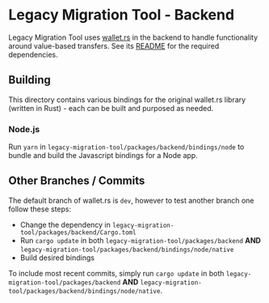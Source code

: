# Legacy Migration Tool - Backend

Legacy Migration Tool uses [wallet.rs](https://github.com/iotaledger/wallet.rs) in the backend to handle functionality around value-based transfers.
See its [README](https://github.com/iotaledger/wallet.rs#dependencies) for the required dependencies.

## Building

This directory contains various bindings for the original wallet.rs library (written in Rust) - each can be built and purposed as needed.

### Node.js

Run `yarn` in `legacy-migration-tool/packages/backend/bindings/node` to bundle and build the Javascript bindings for a Node app.

## Other Branches / Commits

The default branch of wallet.rs is `dev`, however to test another branch one follow these steps:

- Change the dependency in `legacy-migration-tool/packages/backend/Cargo.toml`
- Run `cargo update` in both `legacy-migration-tool/packages/backend` __AND__ `legacy-migration-tool/packages/backend/bindings/node/native`
- Build desired bindings 

To include most recent commits, simply run `cargo update` in both `legacy-migration-tool/packages/backend` __AND__ `legacy-migration-tool/packages/backend/bindings/node/native`.
